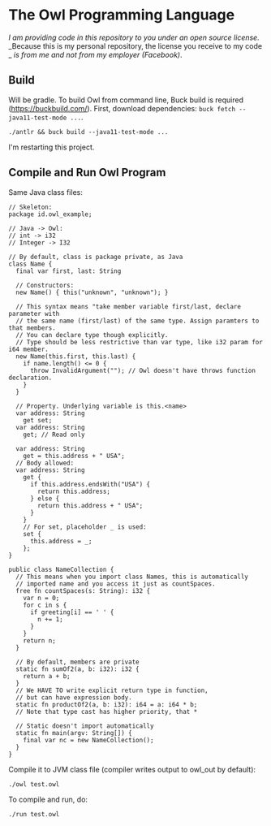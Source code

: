 # The Owl Programming Language

_I am providing code in this repository to you under an open source license._
_Because this is my personal repository, the license you receive to my code _
_is from me and not from my employer (Facebook)_.

## Build
Will be gradle.
To build Owl from command line, Buck build is required (https://buckbuild.com/).
First, download dependencies: `buck fetch --java11-test-mode ...`.

```
./antlr && buck build --java11-test-mode ...
```

I'm restarting this project.

## Compile and Run Owl Program
Same Java class files:
```
// Skeleton:
package id.owl_example;

// Java -> Owl:
// int -> i32
// Integer -> I32

// By default, class is package private, as Java
class Name {
  final var first, last: String
  
  // Constructors:
  new Name() { this("unknown", "unknown"); }
  
  // This syntax means "take member variable first/last, declare parameter with
  // the same name (first/last) of the same type. Assign paramters to that members.
  // You can declare type though explicitly.
  // Type should be less restrictive than var type, like i32 param for i64 member.
  new Name(this.first, this.last) {
    if name.length() <= 0 {
      throw InvalidArgument(""); // Owl doesn't have throws function declaration.
    }
  }
  
  // Property. Underlying variable is this.<name>
  var address: String
    get set;
  var address: String
    get; // Read only
    
  var address: String
    get = this.address + " USA";
  // Body allowed:
  var address: String
    get {
      if this.address.endsWith("USA") {
        return this.address;
      } else {
        return this.address + " USA";
      }
    }
    // For set, placeholder _ is used:
    set {
      this.address = _;
    };
}

public class NameCollection {
  // This means when you import class Names, this is automatically
  // imported name and you access it just as countSpaces.
  free fn countSpaces(s: String): i32 {
    var n = 0;
    for c in s {
      if greeting[i] == ' ' {
        n += 1;
      }
    }
    return n;
  }
  
  // By default, members are private
  static fn sumOf2(a, b: i32): i32 {
    return a + b;
  }
  // We HAVE TO write explicit return type in function,
  // but can have expression body.
  static fn productOf2(a, b: i32): i64 = a: i64 * b;
  // Note that type cast has higher priority, that *
  
  // Static doesn't import automatically
  static fn main(argv: String[]) {
    final var nc = new NameCollection();
  }
}
```
Compile it to JVM class file (compiler writes output to owl_out by default):
```
./owl test.owl
```
To compile and run, do:
```
./run test.owl
```
